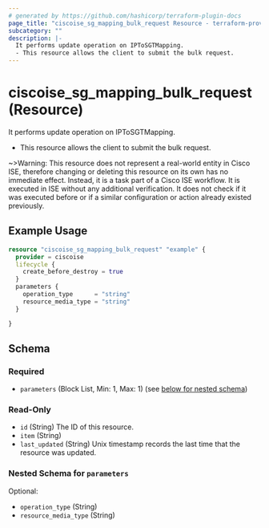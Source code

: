 ```yaml
---
# generated by https://github.com/hashicorp/terraform-plugin-docs
page_title: "ciscoise_sg_mapping_bulk_request Resource - terraform-provider-ciscoise"
subcategory: ""
description: |-
  It performs update operation on IPToSGTMapping.
  - This resource allows the client to submit the bulk request.
---
```


# ciscoise_sg_mapping_bulk_request (Resource)

It performs update operation on IPToSGTMapping.
- This resource allows the client to submit the bulk request.


~>Warning: This resource does not represent a real-world entity in Cisco ISE, therefore changing or deleting this resource on its own has no immediate effect. Instead, it is a task part of a Cisco ISE workflow. It is executed in ISE without any additional verification. It does not check if it was executed before or if a similar configuration or action already existed previously.

## Example Usage

```terraform
resource "ciscoise_sg_mapping_bulk_request" "example" {
  provider = ciscoise
  lifecycle {
    create_before_destroy = true
  }
  parameters {
    operation_type      = "string"
    resource_media_type = "string"
  }

}
```

<!-- schema generated by tfplugindocs -->
## Schema

### Required

- `parameters` (Block List, Min: 1, Max: 1) (see [below for nested schema](#nestedblock--parameters))

### Read-Only

- `id` (String) The ID of this resource.
- `item` (String)
- `last_updated` (String) Unix timestamp records the last time that the resource was updated.

<a id="nestedblock--parameters"></a>
### Nested Schema for `parameters`

Optional:

- `operation_type` (String)
- `resource_media_type` (String)


